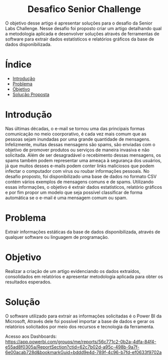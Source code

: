 
<h1 align="center"> Desafico Senior Challenge </h1>
O objetivo desse artigo é apresentar soluções para o desafio da Senior Labs Challenge.
Nesse desafio foi proposto criar um artigo detalhando qual a metodologia aplicada e desenvolver soluções através de ferramentas de software para extrair dados estatísticos e relatórios gráficos da base de dados disponibilizada.

# Índice

* [Introdução](#introdução)
* [Problema](#problema)
* [Objetivo](#objetivo)
* [Solução Proposta](#objetivo)
  
 
# Introdução
Nas últimas décadas, o e-mail se tornou uma das principais formas comunicação no meio coorporativo, é cada vez mais comum que as pessoas sejam inundadas por uma grande quantidade de mensagens.
Infelizmente, muitas dessas mensagens são spams, são enviadas com o objetivo de promover produtos ou serviços de maneira invasiva e não solicitada.
Além de ser desagradável o recebimento dessas mensagens, os spams também podem representar uma ameaça à segurança dos usuários, já que muitos desses e-mails podem conter links maliciosos que podem infectar o computador com vírus ou roubar informações pessoais.
No desafio proposto, foi disponibilizado uma base de dados no formato CSV contém vários exemplos de mensagens comuns e de spams.
Utilizando essas informações, o objetivo é extrair dados estatísticos, relatório gráficos e por fim propor um modelo que seja possível classificar de forma automática se o e-mail é uma mensagem comum ou spam.

# Problema
Extrair informações estáticas da base de dados disponibilizada, através de qualquer software ou linguagem de programação.

# Objetivo
Realizar a criação de um artigo evidenciando os dados extraídos, consolidados em relatórios e apresentar metodologia aplicada para obter os resultados esperados.

# Solução  
O software utilizado para extrair as informações solicitadas é o Power BI da Microsoft,
Através dele foi possível importar a base de dados e gerar os relatórios solicitados por meio dos recursos e tecnologia da ferramenta.


Acesso aos Dashboards: https://app.powerbi.com/groups/me/reports/56c771c2-0b2a-4dfa-84f4-e55ad8f0305a/ReportSection?ctid=62c7b02d-a95c-498b-9a7f-6e00acab728d&bookmarkGuid=bddd9e4d-789f-4c96-b7fd-ef0633f9702a
